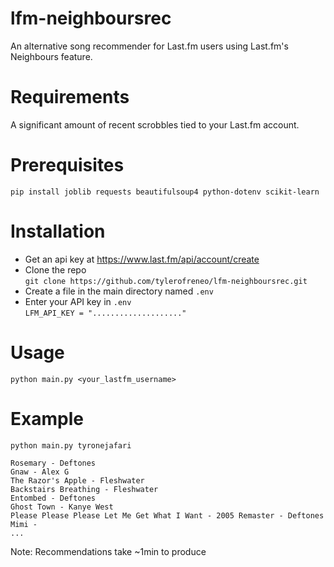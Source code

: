 # lfm-neighboursrec
An alternative song recommender for Last.fm users using Last.fm's Neighbours feature.
# Requirements
A significant amount of recent scrobbles tied to your Last.fm account.
# Prerequisites
`pip install joblib requests beautifulsoup4 python-dotenv scikit-learn`
# Installation
- Get an api key at https://www.last.fm/api/account/create 
- Clone the repo\
`git clone https://github.com/tylerofreneo/lfm-neighboursrec.git`
- Create a file in the main directory named `.env`
- Enter your API key in `.env`\
`LFM_API_KEY = "...................."`
# Usage
`python main.py <your_lastfm_username>`
# Example
`python main.py tyronejafari`
```Screaming - Loathe
Rosemary - Deftones
Gnaw - Alex G
The Razor's Apple - Fleshwater
Backstairs Breathing - Fleshwater
Entombed - Deftones
Ghost Town - Kanye West
Please Please Please Let Me Get What I Want - 2005 Remaster - Deftones
Mimi - 
...
```
Note: Recommendations take ~1min to produce